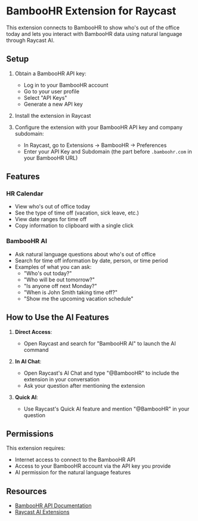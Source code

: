 # BambooHR Extension for Raycast

This extension connects to BambooHR to show who's out of the office today and lets you interact with BambooHR data using natural language through Raycast AI.

## Setup

1. Obtain a BambooHR API key:
   - Log in to your BambooHR account
   - Go to your user profile
   - Select "API Keys"
   - Generate a new API key

2. Install the extension in Raycast

3. Configure the extension with your BambooHR API key and company subdomain:
   - In Raycast, go to Extensions → BambooHR → Preferences
   - Enter your API Key and Subdomain (the part before `.bamboohr.com` in your BambooHR URL)

## Features

### HR Calendar
- View who's out of office today
- See the type of time off (vacation, sick leave, etc.)
- View date ranges for time off
- Copy information to clipboard with a single click

### BambooHR AI
- Ask natural language questions about who's out of office
- Search for time off information by date, person, or time period
- Examples of what you can ask:
  - "Who's out today?"
  - "Who will be out tomorrow?"
  - "Is anyone off next Monday?"
  - "When is John Smith taking time off?"
  - "Show me the upcoming vacation schedule"

## How to Use the AI Features

1. **Direct Access**:
   - Open Raycast and search for "BambooHR AI" to launch the AI command

2. **In AI Chat**:
   - Open Raycast's AI Chat and type "@BambooHR" to include the extension in your conversation
   - Ask your question after mentioning the extension

3. **Quick AI**:
   - Use Raycast's Quick AI feature and mention "@BambooHR" in your question

## Permissions

This extension requires:
- Internet access to connect to the BambooHR API
- Access to your BambooHR account via the API key you provide
- AI permission for the natural language features

## Resources

- [BambooHR API Documentation](https://documentation.bamboohr.com/reference/get-a-list-of-whos-out)
- [Raycast AI Extensions](https://manual.raycast.com/ai-extensions)